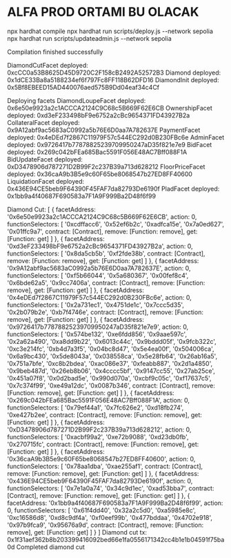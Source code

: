 # ALFA PROD ORTAMI BU OLACAK
npx hardhat compile
npx hardhat run scripts/deploy.js --network sepolia 
npx hardhat run scripts/updateadmin.js --network sepolia 

Compilation finished successfully


DiamondCutFacet deployed: 0xcCC0a53B8625D45D9720C2F158cB2492A52572B3
Diamond deployed: 0x1dCE33Ba8a5188234ef6f797Fc8FF118B62DFD16
DiamondInit deployed: 0x5Bf8EBEED15AD440076aed575B9Dd04eaf34c4Cf

Deploying facets
DiamondLoupeFacet deployed: 0x6e50e9923a2c1ACCCA2124C9C68c5B669F62E6CB
OwnershipFacet deployed: 0xd3eF233498bF9e6752a2cBc9654371FD43927B2a
CollateralFacet deployed: 0x9A12abf9ac5683aC0992a5b76E6D0aa7A782637E
PaymentFacet deployed: 0x4eDEd7f2867C11979F57c544EC292d0B230FBc6e
AdminFacet deployed: 0x9726417b77878825239709950247aD35f821e7e9
BidFacet deployed: 0x269c042bFEa685Bac5591F056E48AC7Bff088F1A
BidUpdateFacet deployed: 0xD3478906d787271D2B99F2c237B39a713d628212
FloorPriceFacet deployed: 0x36caA9b3B5e9c60F65be8068547b27ED8FF40600
LiquidationFacet deployed: 0x436E94CE5beb9F64390F45FAF7da82793De6190f
PladFacet deployed: 0x1bb9a4f40687F690583a7F1A9F999Ba2D48f6f99

Diamond Cut: [
  {
    facetAddress: '0x6e50e9923a2c1ACCCA2124C9C68c5B669F62E6CB',
    action: 0,
    functionSelectors: [
      '0xcdffacc6',
      '0x52ef6b2c',
      '0xadfca15e',
      '0x7a0ed627',
      '0x01ffc9a7',
      contract: [Contract],
      remove: [Function: remove],
      get: [Function: get]
    ]
  },
  {
    facetAddress: '0xd3eF233498bF9e6752a2cBc9654371FD43927B2a',
    action: 0,
    functionSelectors: [
      '0x8da5cb5b',
      '0xf2fde38b',
      contract: [Contract],
      remove: [Function: remove],
      get: [Function: get]
    ]
  },
  {
    facetAddress: '0x9A12abf9ac5683aC0992a5b76E6D0aa7A782637E',
    action: 0,
    functionSelectors: [
      '0xf5b66044',
      '0x5a680367',
      '0x00fef8c4',
      '0x6bde62a5',
      '0x9cc7406a',
      contract: [Contract],
      remove: [Function: remove],
      get: [Function: get]
    ]
  },
  {
    facetAddress: '0x4eDEd7f2867C11979F57c544EC292d0B230FBc6e',
    action: 0,
    functionSelectors: [
      '0x2a731ec1',
      '0x4751de1c',
      '0x7ccc5d35',
      '0x2b079b2e',
      '0xb7f4746e',
      contract: [Contract],
      remove: [Function: remove],
      get: [Function: get]
    ]
  },
  {
    facetAddress: '0x9726417b77878825239709950247aD35f821e7e9',
    action: 0,
    functionSelectors: [
      '0x574be132',
      '0xe6fdd856',
      '0x9aae597c',
      '0x2a62a490',
      '0xa8dd9b22',
      '0x6013c44c',
      '0x9bddd05f',
      '0x9fcb322c',
      '0xc3e214fc',
      '0xb4d7a3f5',
      '0x04bc8d47',
      '0x5e4ea00f',
      '0x504006ca',
      '0x6a9bc430',
      '0x5de8043a',
      '0x038558ca',
      '0x5e28fb64',
      '0x26ab16a5',
      '0x751a7bfe',
      '0xc8b2bdea',
      '0xac086e37',
      '0xfeabb887',
      '0x2d1a4850',
      '0x9beb487d',
      '0x26eb8b06',
      '0x4cccc5bf',
      '0x9147cc55',
      '0x27ab25ce',
      '0x451a07f8',
      '0x0d2bad5e',
      '0x990d070a',
      '0xcbf9c05c',
      '0xf17637c5',
      '0x7c374f99',
      '0xe49a12dc',
      '0x0087b346',
      contract: [Contract],
      remove: [Function: remove],
      get: [Function: get]
    ]
  },
  {
    facetAddress: '0x269c042bFEa685Bac5591F056E48AC7Bff088F1A',
    action: 0,
    functionSelectors: [
      '0x79ef44a1',
      '0x7fc626e2',
      '0xd18fb274',
      '0xe427b2ee',
      contract: [Contract],
      remove: [Function: remove],
      get: [Function: get]
    ]
  },
  {
    facetAddress: '0xD3478906d787271D2B99F2c237B39a713d628212',
    action: 0,
    functionSelectors: [
      '0xacbf99a2',
      '0xe72b9088',
      '0xd23db0fb',
      '0x270715fc',
      contract: [Contract],
      remove: [Function: remove],
      get: [Function: get]
    ]
  },
  {
    facetAddress: '0x36caA9b3B5e9c60F65be8068547b27ED8FF40600',
    action: 0,
    functionSelectors: [
      '0x78aa1dba',
      '0xae255af1',
      contract: [Contract],
      remove: [Function: remove],
      get: [Function: get]
    ]
  },
  {
    facetAddress: '0x436E94CE5beb9F64390F45FAF7da82793De6190f',
    action: 0,
    functionSelectors: [
      '0x7e1a0a74',
      '0x34c9d1ec',
      '0xad53bba7',
      contract: [Contract],
      remove: [Function: remove],
      get: [Function: get]
    ]
  },
  {
    facetAddress: '0x1bb9a4f40687F690583a7F1A9F999Ba2D48f6f99',
    action: 0,
    functionSelectors: [
      '0x61f4dd40',
      '0x32a2c5d0',
      '0xa5985e8c',
      '0xc16586d8',
      '0xd8c9df4a',
      '0xf0eef99b',
      '0x477bddaa',
      '0x4702e918',
      '0x97b9fca9',
      '0x95676a9d',
      contract: [Contract],
      remove: [Function: remove],
      get: [Function: get]
    ]
  }
]
Diamond cut tx:  0x1f31aef362b8b203399416092bed66e1fa0556171342cc4b1e1b04591f75ba0d
Completed diamond cut
